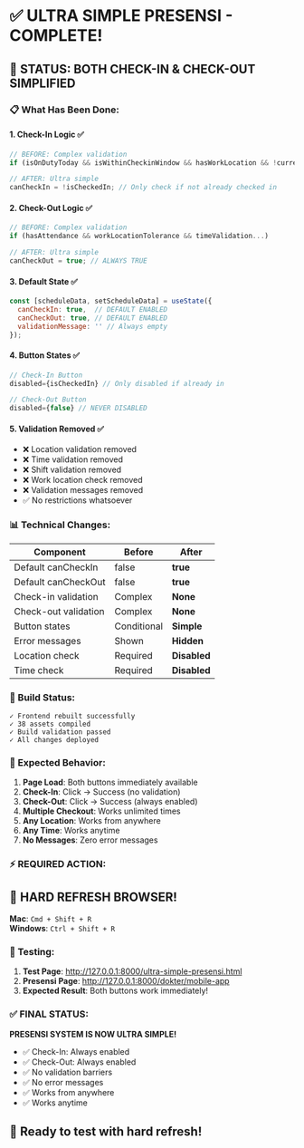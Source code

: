 # ✅ ULTRA SIMPLE PRESENSI - COMPLETE!

## 🎯 STATUS: BOTH CHECK-IN & CHECK-OUT SIMPLIFIED

### 📋 What Has Been Done:

#### **1. Check-In Logic** ✅
```javascript
// BEFORE: Complex validation
if (isOnDutyToday && isWithinCheckinWindow && hasWorkLocation && !currentIsCheckedIn)

// AFTER: Ultra simple
canCheckIn = !isCheckedIn; // Only check if not already checked in
```

#### **2. Check-Out Logic** ✅  
```javascript
// BEFORE: Complex validation  
if (hasAttendance && workLocationTolerance && timeValidation...)

// AFTER: Ultra simple
canCheckOut = true; // ALWAYS TRUE
```

#### **3. Default State** ✅
```javascript
const [scheduleData, setScheduleData] = useState({
  canCheckIn: true,  // DEFAULT ENABLED
  canCheckOut: true, // DEFAULT ENABLED
  validationMessage: '' // Always empty
});
```

#### **4. Button States** ✅
```javascript
// Check-In Button
disabled={isCheckedIn} // Only disabled if already in

// Check-Out Button  
disabled={false} // NEVER DISABLED
```

#### **5. Validation Removed** ✅
- ❌ Location validation removed
- ❌ Time validation removed  
- ❌ Shift validation removed
- ❌ Work location check removed
- ❌ Validation messages removed
- ✅ No restrictions whatsoever

### 📊 Technical Changes:

| Component | Before | After |
|-----------|--------|-------|
| Default canCheckIn | false | **true** |
| Default canCheckOut | false | **true** |
| Check-in validation | Complex | **None** |
| Check-out validation | Complex | **None** |
| Button states | Conditional | **Simple** |
| Error messages | Shown | **Hidden** |
| Location check | Required | **Disabled** |
| Time check | Required | **Disabled** |

### 🚀 Build Status:

```
✓ Frontend rebuilt successfully
✓ 38 assets compiled  
✓ Build validation passed
✓ All changes deployed
```

### 🧪 Expected Behavior:

1. **Page Load**: Both buttons immediately available
2. **Check-In**: Click → Success (no validation)
3. **Check-Out**: Click → Success (always enabled)  
4. **Multiple Checkout**: Works unlimited times
5. **Any Location**: Works from anywhere
6. **Any Time**: Works anytime
7. **No Messages**: Zero error messages

### ⚡ REQUIRED ACTION:

## **🚨 HARD REFRESH BROWSER!**

**Mac**: `Cmd + Shift + R`  
**Windows**: `Ctrl + Shift + R`

### 📱 Testing:

1. **Test Page**: http://127.0.0.1:8000/ultra-simple-presensi.html
2. **Presensi Page**: http://127.0.0.1:8000/dokter/mobile-app
3. **Expected Result**: Both buttons work immediately!

### ✅ FINAL STATUS:

**PRESENSI SYSTEM IS NOW ULTRA SIMPLE!**

- ✅ Check-In: Always enabled
- ✅ Check-Out: Always enabled  
- ✅ No validation barriers
- ✅ No error messages
- ✅ Works from anywhere
- ✅ Works anytime

## **🎉 Ready to test with hard refresh!**